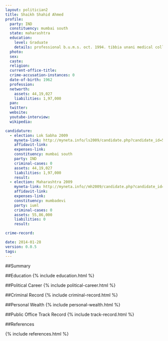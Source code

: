 ```yaml
---
layout: politician2
title: Shaikh Shahid Ahmed
profile: 
  party: IND
  constituency: mumbai south
  state: maharashtra
  education: 
    level: Graduate
    details: professional b.u.m.s. oct. 1994. tibbia unani medical college, nagpada, mumbai
  photo: 
  sex: 
  caste: 
  religion: 
  current-office-title: 
  crime-accusation-instances: 0
  date-of-birth: 1962
  profession: 
  networth: 
    assets: 44,19,027
    liabilities: 1,97,000
  pan: 
  twitter: 
  website: 
  youtube-interview: 
  wikipedia: 

candidature: 
  - election: Lok Sabha 2009
    myneta-link: http://myneta.info/ls2009/candidate.php?candidate_id=5491
    affidavit-link: 
    expenses-link: 
    constituency: mumbai south 
    party: IND
    criminal-cases: 0
    assets: 44,19,027
    liabilities: 1,97,000
    result:  
  - election: Maharashtra 2009
    myneta-link: http://myneta.info//mh2009/candidate.php?candidate_id=2451
    affidavit-link: 
    expenses-link: 
    constituency: mumbadevi 
    party: iuml
    criminal-cases: 0
    assets: 55,86,000
    liabilities: 0
    result:  

crime-record: 

date: 2014-01-28
version: 0.0.5
tags: 
---
```

##Summary


##Education
{% include education.html %}


##Political Career
{% include political-career.html %}


##Criminal Record
{% include criminal-record.html %}


##Personal Wealth
{% include personal-wealth.html %}


##Public Office Track Record
{% include track-record.html %}


##References


{% include references.html %}
